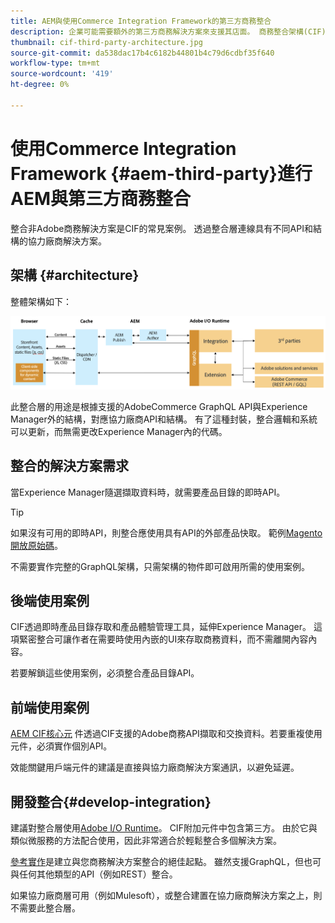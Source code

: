 ```yaml
---
title: AEM與使用Commerce Integration Framework的第三方商務整合
description: 企業可能需要額外的第三方商務解決方案來支援其店面。 商務整合架構(CIF)可用於這類整合案例，以使用I/O Runtime將協力廠商商務解決方案連結至Adobe Experience Manager。
thumbnail: cif-third-party-architecture.jpg
source-git-commit: da538dac17b4c6182b44801b4c79d6cdbf35f640
workflow-type: tm+mt
source-wordcount: '419'
ht-degree: 0%

---
```


# 使用Commerce Integration Framework {#aem-third-party}進行AEM與第三方商務整合

整合非Adobe商務解決方案是CIF的常見案例。 透過整合層連線具有不同API和結構的協力廠商解決方案。

## 架構 {#architecture}

整體架構如下：

![AEM非Magento/協力廠商架構概觀](../assets//AEM_nonMagento_Architecture.png)

此整合層的用途是根據支援的AdobeCommerce GraphQL API與Experience Manager外的結構，對應協力廠商API和結構。 有了這種封裝，整合邏輯和系統可以更新，而無需更改Experience Manager內的代碼。

## 整合的解決方案需求

當Experience Manager隨選擷取資料時，就需要產品目錄的即時API。

>[!TIP]
>
>如果沒有可用的即時API，則整合應使用具有API的外部產品快取。 範例[Magento開放原始碼](https://magento.com/products/magento-open-source)。

不需要實作完整的GraphQL架構，只需架構的物件即可啟用所需的使用案例。

## 後端使用案例

CIF透過即時產品目錄存取和產品體驗管理工具，延伸Experience Manager。 這項緊密整合可讓作者在需要時使用內嵌的UI來存取商務資料，而不需離開內容內容。

若要解鎖這些使用案例，必須整合產品目錄API。

## 前端使用案例

[AEM CIF核心元](https://github.com/adobe/aem-core-cif-components) 件透過CIF支援的Adobe商務API擷取和交換資料。若要重複使用元件，必須實作個別API。

效能關鍵用戶端元件的建議是直接與協力廠商解決方案通訊，以避免延遲。

## 開發整合{#develop-integration}

建議對整合層使用[Adobe I/O Runtime](https://www.adobe.io/apis/experienceplatform/runtime.html)。 CIF附加元件中包含第三方。 由於它與類似微服務的方法配合使用，因此非常適合於輕鬆整合多個解決方案。

[參考實作](https://github.com/adobe/commerce-cif-graphql-integration-reference)是建立與您商務解決方案整合的絕佳起點。 雖然支援GraphQL，但也可與任何其他類型的API（例如REST）整合。

如果協力廠商層可用（例如Mulesoft），或整合建置在協力廠商解決方案之上，則不需要此整合層。
